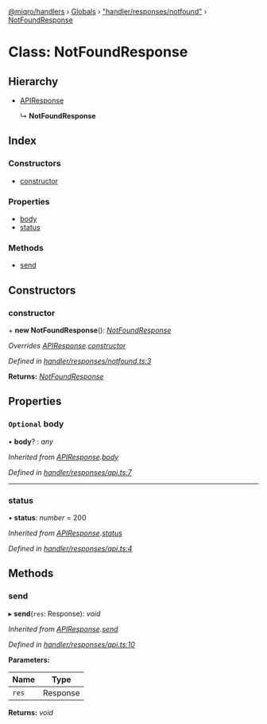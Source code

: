 [@miqro/handlers](../README.md) › [Globals](../globals.md) › ["handler/responses/notfound"](../modules/_handler_responses_notfound_.md) › [NotFoundResponse](_handler_responses_notfound_.notfoundresponse.md)

# Class: NotFoundResponse

## Hierarchy

* [APIResponse](_handler_responses_api_.apiresponse.md)

  ↳ **NotFoundResponse**

## Index

### Constructors

* [constructor](_handler_responses_notfound_.notfoundresponse.md#constructor)

### Properties

* [body](_handler_responses_notfound_.notfoundresponse.md#optional-body)
* [status](_handler_responses_notfound_.notfoundresponse.md#status)

### Methods

* [send](_handler_responses_notfound_.notfoundresponse.md#send)

## Constructors

###  constructor

\+ **new NotFoundResponse**(): *[NotFoundResponse](_handler_responses_notfound_.notfoundresponse.md)*

*Overrides [APIResponse](_handler_responses_api_.apiresponse.md).[constructor](_handler_responses_api_.apiresponse.md#constructor)*

*Defined in [handler/responses/notfound.ts:3](https://github.com/claukers/miqro-express/blob/5fac12b/src/handler/responses/notfound.ts#L3)*

**Returns:** *[NotFoundResponse](_handler_responses_notfound_.notfoundresponse.md)*

## Properties

### `Optional` body

• **body**? : *any*

*Inherited from [APIResponse](_handler_responses_api_.apiresponse.md).[body](_handler_responses_api_.apiresponse.md#optional-body)*

*Defined in [handler/responses/api.ts:7](https://github.com/claukers/miqro-express/blob/5fac12b/src/handler/responses/api.ts#L7)*

___

###  status

• **status**: *number* = 200

*Inherited from [APIResponse](_handler_responses_api_.apiresponse.md).[status](_handler_responses_api_.apiresponse.md#status)*

*Defined in [handler/responses/api.ts:4](https://github.com/claukers/miqro-express/blob/5fac12b/src/handler/responses/api.ts#L4)*

## Methods

###  send

▸ **send**(`res`: Response): *void*

*Inherited from [APIResponse](_handler_responses_api_.apiresponse.md).[send](_handler_responses_api_.apiresponse.md#send)*

*Defined in [handler/responses/api.ts:10](https://github.com/claukers/miqro-express/blob/5fac12b/src/handler/responses/api.ts#L10)*

**Parameters:**

Name | Type |
------ | ------ |
`res` | Response |

**Returns:** *void*
